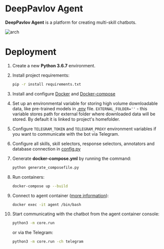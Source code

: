 # DeepPavlov Agent

**DeepPavlov Agent** is a platform for creating multi-skill chatbots.

![arch](https://github.com/deepmipt/dp-agent/blob/docs/update/Agent%20Pipeline.png)


Deployment
==========
1. Create a new **Python 3.6.7** environment.
2. Install project requirements:
    ```bash
    pip -r install requirements.txt
    ```
3. Install and configure [Docker](https://docs.docker.com/install/) and [Docker-compose](https://docs.docker.com/compose/install/)
4. Set up an environmental variable for storing high volume downloadable data, like pre-trained models in [.env](../.env) file.
``EXTERNAL_FOLDER=''`` - this variable stores path for external folder where downloaded data will be stored. By default it is linked to project's homefolder.
5. Configure `TELEGRAM_TOKEN` and `TELEGRAM_PROXY` environment variables if you want to communicate with the bot via Telegram.
6. Configure all skills, skill selectors, response selectors, annotators and database connection in [config.py](core/config.py)
7. Generate **docker-compose.yml** by running the command:
    ```bash
    python generate_composefile.py

    ```
8. Run containers:
     ```bash
     docker-compose up --build
     ```

9. Connect to agent container ([more information](https://docs.docker.com/engine/reference/commandline/exec/)):
    ```bash
    docker exec -it agent /bin/bash
    ```

10. Start communicating with the chatbot from the agent container console:
    ```bash
    python3 -m core.run
    ```
    or via the Telegram:
    
    ```bash
    python3 -m core.run -ch telegram
    ```